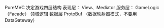 PureMVC 决定游戏四层结构
表现层： View、Mediator
服务层： GameLogic（Facade）
领域逻辑 
数据层 	 ProtoBuf （数据映射器模式，不要用DataGateway）